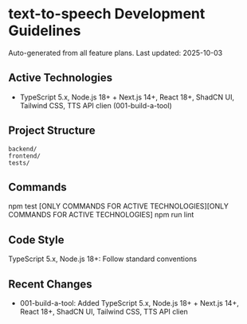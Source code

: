 # text-to-speech Development Guidelines

Auto-generated from all feature plans. Last updated: 2025-10-03

## Active Technologies
- TypeScript 5.x, Node.js 18+ + Next.js 14+, React 18+, ShadCN UI, Tailwind CSS, TTS API clien (001-build-a-tool)

## Project Structure
```
backend/
frontend/
tests/
```

## Commands
npm test [ONLY COMMANDS FOR ACTIVE TECHNOLOGIES][ONLY COMMANDS FOR ACTIVE TECHNOLOGIES] npm run lint

## Code Style
TypeScript 5.x, Node.js 18+: Follow standard conventions

## Recent Changes
- 001-build-a-tool: Added TypeScript 5.x, Node.js 18+ + Next.js 14+, React 18+, ShadCN UI, Tailwind CSS, TTS API clien

<!-- MANUAL ADDITIONS START -->
<!-- MANUAL ADDITIONS END -->
